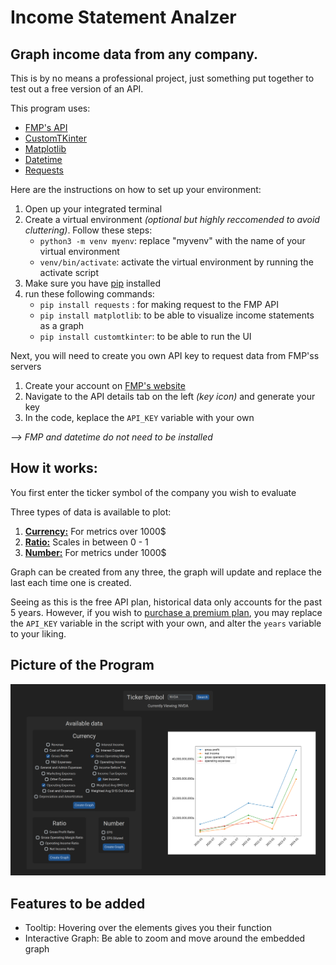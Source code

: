 # Income Statement Analzer

## Graph income data from any company. 

This is by no means a professional project, just something put together to test out a free version of an API.

This program uses:
- [FMP's API](https://site.financialmodelingprep.com/developer/docs)
- [CustomTKinter](https://felipetesc.github.io/CtkDocs/#/)
- [Matplotlib](https://matplotlib.org/stable/index.html)
- [Datetime](https://docs.python.org/3/library/datetime.html)
- [Requests](https://pypi.org/project/requests/)
  
  
Here are the instructions on how to set up your environment:
1. Open up your integrated terminal
3. Create a virtual environment *(optional but highly reccomended to avoid cluttering)*. Follow these steps:
   - ```python3 -m venv myenv```: replace "myvenv" with the name of your virtual environment
   - ```venv/bin/activate```: activate the virtual environment by running the activate script
4. Make sure you have [pip](https://pypi.org/project/pip/) installed
5. run these following commands:
   - ```pip install requests``` : for making request to the FMP API
   - ```pip install matplotlib```: to be able to visualize income statements as a graph
   - ```pip install customtkinter```: to be able to run the UI
  
   
Next, you will need to create you own API key to request data from FMP'ss servers
1. Create your account on [FMP's website](https://site.financialmodelingprep.com/)
2. Navigate to the API details tab on the left *(key icon)* and generate your key
3. In the code, keplace the ```API_KEY``` variable with your own
  
  *--> FMP and datetime do not need to be installed*

## How it works:
You first enter the ticker symbol of the company you wish to evaluate

Three types of data is available to plot:
1. <ins>**Currency:**</ins> For metrics over 1000$
2. <ins>**Ratio:**</ins> Scales in between 0 - 1
3. <ins>**Number:**</ins> For metrics under 1000$

Graph can be created from any three, the graph will update and replace the last each time one is created.

Seeing as this is the free API plan, historical data only accounts for the past 5 years. However, if you wish to [purchase a premium plan](https://site.financialmodelingprep.com/developer/docs/pricing), you may replace the ```API_KEY``` variable in the script with your own, and alter the ```years``` variable to your liking.

## Picture of the Program
![Screenshot of the program in use](IncomeStatementAnalyzerScreenshot.png)

## Features to be added
- Tooltip: Hovering over the elements gives you their function
- Interactive Graph: Be able to zoom and move around the embedded graph
